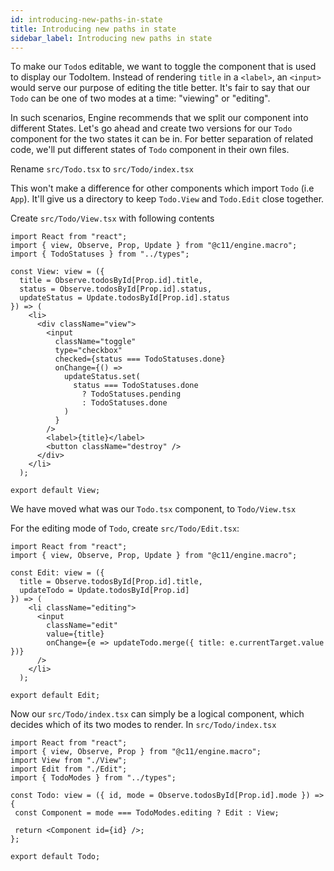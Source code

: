 ```yaml
---
id: introducing-new-paths-in-state
title: Introducing new paths in state
sidebar_label: Introducing new paths in state
---
```


To make our `Todo`s editable, we want to toggle the component that is used to
display our TodoItem. Instead of rendering `title` in a `<label>`, an `<input>`
would serve our purpose of editing the title better. It's fair to say that our
`Todo` can be one of two modes at a time: "viewing" or "editing".

In such scenarios, Engine recommends that we split our component into different
States. Let's go ahead and create two versions for our `Todo` component for the
two states it can be in. For better separation of related code, we'll put
different states of `Todo` component in their own files.

Rename `src/Todo.tsx` to `src/Todo/index.tsx`

This won't make a difference for other components which import `Todo` (i.e
`App`). It'll give us a directory to keep `Todo.View` and `Todo.Edit` close
together.

Create `src/Todo/View.tsx` with following contents
```tsx
import React from "react";
import { view, Observe, Prop, Update } from "@c11/engine.macro";
import { TodoStatuses } from "../types";

const View: view = ({
  title = Observe.todosById[Prop.id].title,
  status = Observe.todosById[Prop.id].status,
  updateStatus = Update.todosById[Prop.id].status
}) => (
    <li>
      <div className="view">
        <input
          className="toggle"
          type="checkbox"
          checked={status === TodoStatuses.done}
          onChange={() =>
            updateStatus.set(
              status === TodoStatuses.done
                ? TodoStatuses.pending
                : TodoStatuses.done
            )
          }
        />
        <label>{title}</label>
        <button className="destroy" />
      </div>
    </li>
  );

export default View;
```

We have moved what was our `Todo.tsx` component, to `Todo/View.tsx`

For the editing mode of `Todo`, create `src/Todo/Edit.tsx`:
```tsx
import React from "react";
import { view, Observe, Prop, Update } from "@c11/engine.macro";

const Edit: view = ({
  title = Observe.todosById[Prop.id].title,
  updateTodo = Update.todosById[Prop.id]
}) => (
    <li className="editing">
      <input
        className="edit"
        value={title}
        onChange={e => updateTodo.merge({ title: e.currentTarget.value })}
      />
    </li>
  );

export default Edit;
```

Now our `src/Todo/index.tsx` can simply be a logical component, which decides which
of its two modes to render. In `src/Todo/index.tsx`

 ```tsx
import React from "react";
import { view, Observe, Prop } from "@c11/engine.macro";
import View from "./View";
import Edit from "./Edit";
import { TodoModes } from "../types";

const Todo: view = ({ id, mode = Observe.todosById[Prop.id].mode }) => {
  const Component = mode === TodoModes.editing ? Edit : View;

  return <Component id={id} />;
};

export default Todo;
```

